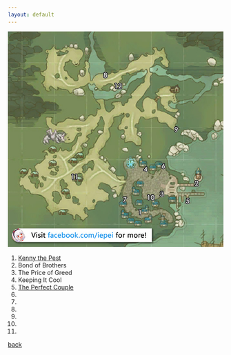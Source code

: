 ```yaml
---
layout: default
---
```


![Port Skandia Conversations](port-skandia-conversations.jpg)

1. [Kenny the Pest]()
2. Bond of Brothers
3. The Price of Greed
4. Keeping It Cool
5. [The Perfect Couple](https://youtu.be/LbHfPd0DdRU)
6.
7.
8.
9.
10.
11.

[back](../)
